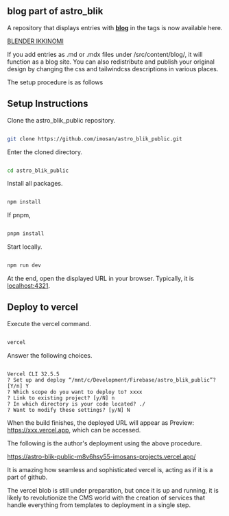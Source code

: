 ## blog part of astro_blik

A repository that displays entries with <a href="https://www.blender-ikkinomi.com/blog/first/">**blog**</a> in the tags is now available here.

<a href="https://www.blender-ikkinomi.com">BLENDER IKKINOMI</a>

If you add entries as .md or .mdx files under /src/content/blog/, it will function as a blog site.
You can also redistribute and publish your original design by changing the css and tailwindcss descriptions in various places.

The setup procedure is as follows

## Setup Instructions

Clone the astro_blik_public repository.

```sh

git clone https://github.com/imosan/astro_blik_public.git

```
Enter the cloned directory.
```sh

cd astro_blik_public

```
Install all packages.
```sh

npm install

```
If pnpm,
```sh

pnpm install

```
Start locally.
```sh

npm run dev

```
At the end, open the displayed URL in your browser. Typically, it is <a href='http://localhost:4321'>localhost:4321</a>.


## Deploy to vercel

Execute the vercel command.

```sh

vercel

```
Answer the following choices.
```

Vercel CLI 32.5.5
? Set up and deploy “/mnt/c/Development/Firebase/astro_blik_public”? [Y/n] Y
? Which scope do you want to deploy to? xxxx
? Link to existing project? [y/N] n
? In which directory is your code located? ./
? Want to modify these settings? [y/N] N

```
When the build finishes, the deployed URL will appear as Preview: https://xxx.vercel.app, which can be accessed.


The following is the author's deployment using the above procedure.

https://astro-blik-public-m8v6hsy55-imosans-projects.vercel.app/


It is amazing how seamless and sophisticated vercel is, acting as if it is a part of github.

The vercel blob is still under preparation, but once it is up and running, it is likely to revolutionize the CMS world with the creation of services that handle everything from templates to deployment in a single step.

